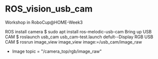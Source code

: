 # ROS_vision_usb_cam
Workshop in RoboCup@HOME-Week3

ROS install camera $ sudo apt install ros-melodic-usb-cam 
Bring up USB CAM  $ roslaunch usb_cam usb_cam-test.launch
defult--Display RGB USB CAM $ rosrun image_view image_view image:=/usb_cam/image_raw
* Image topic = "/camera_top/rgb/image_raw"


